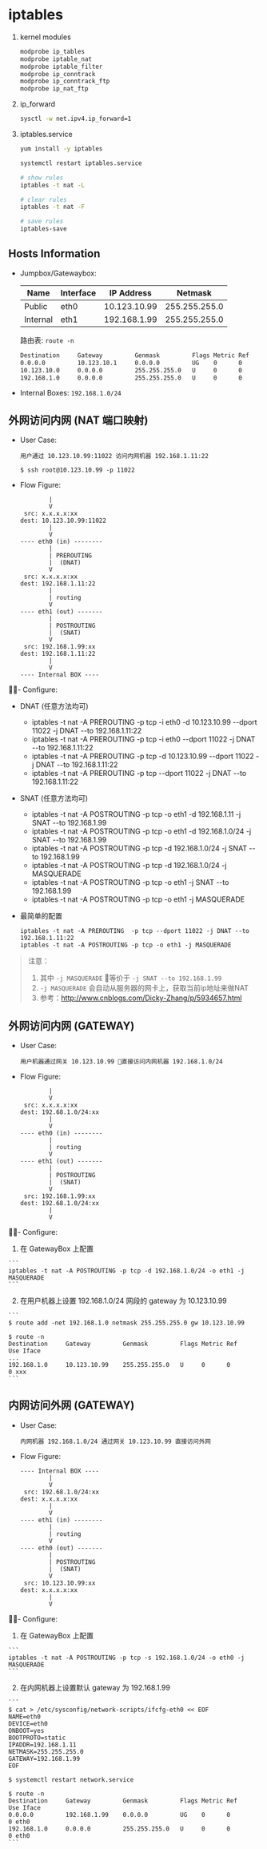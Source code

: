 # iptables

1. kernel modules

    ```bash
    modprobe ip_tables
    modprobe iptable_nat
    modprobe iptable_filter
    modprobe ip_conntrack
    modprobe ip_conntrack_ftp
    modprobe ip_nat_ftp
    ```

2. ip_forward

    ```bash
    sysctl -w net.ipv4.ip_forward=1
    ```

3. iptables.service

    ```bash
    yum install -y iptables

    systemctl restart iptables.service

    # show rules
    iptables -t nat -L

    # clear rules
    iptables -t nat -F
    
    # save rules
    iptables-save
    ```

## Hosts Information

- Jumpbox/Gatewaybox:

    Name     | Interface | IP Address    | Netmask
    -------- | --------- | ------------- | -------------
    Public   | eth0      | 10.123.10.99  | 255.255.255.0
    Internal | eth1      | 192.168.1.99  | 255.255.255.0

    路由表: `route -n`

    ```bash
    Destination     Gateway         Genmask         Flags Metric Ref    Use Iface
    0.0.0.0         10.123.10.1     0.0.0.0         UG    0      0        0 eth0
    10.123.10.0     0.0.0.0         255.255.255.0   U     0      0        0 eth0
    192.168.1.0     0.0.0.0         255.255.255.0   U     0      0        0 eth1
    ```

- Internal Boxes: `192.168.1.0/24`

## 外网访问内网 (NAT 端口映射)

- User Case:

    ```
    用户通过 10.123.10.99:11022 访问内网机器 192.168.1.11:22

    $ ssh root@10.123.10.99 -p 11022
    ```

- Flow Figure:

    ```
            |
            V
     src: x.x.x.x:xx
    dest: 10.123.10.99:11022
            |
            V
    ---- eth0 (in) --------
            |
            | PREROUTING
            |  (DNAT)
            V
     src: x.x.x.x:xx
    dest: 192.168.1.11:22
            |
            | routing
            V
    ---- eth1 (out) -------
            |
            | POSTROUTING
            |  (SNAT)
            V
     src: 192.168.1.99:xx
    dest: 192.168.1.11:22
            |
            V
    ---- Internal BOX ----
    ```

- Configure:

  - DNAT (任意方法均可)
    - iptables -t nat -A PREROUTING  -p tcp -i eth0 -d 10.123.10.99 --dport 11022 -j DNAT --to 192.168.1.11:22
    - iptables -t nat -A PREROUTING  -p tcp -i eth0 --dport 11022 -j DNAT --to 192.168.1.11:22
    - iptables -t nat -A PREROUTING  -p tcp -d 10.123.10.99 --dport 11022 -j DNAT --to 192.168.1.11:22
    - iptables -t nat -A PREROUTING  -p tcp --dport 11022 -j DNAT --to 192.168.1.11:22

  - SNAT (任意方法均可)
    - iptables -t nat -A POSTROUTING -p tcp -o eth1 -d 192.168.1.11 -j SNAT --to 192.168.1.99
    - iptables -t nat -A POSTROUTING -p tcp -o eth1 -d 192.168.1.0/24 -j SNAT --to 192.168.1.99
    - iptables -t nat -A POSTROUTING -p tcp -d 192.168.1.0/24 -j SNAT --to 192.168.1.99
    - iptables -t nat -A POSTROUTING -p tcp -d 192.168.1.0/24 -j MASQUERADE
    - iptables -t nat -A POSTROUTING -p tcp -o eth1 -j SNAT --to 192.168.1.99
    - iptables -t nat -A POSTROUTING -p tcp -o eth1 -j MASQUERADE

  - 最简单的配置
    ```
    iptables -t nat -A PREROUTING  -p tcp --dport 11022 -j DNAT --to 192.168.1.11:22
    iptables -t nat -A POSTROUTING -p tcp -o eth1 -j MASQUERADE
    ```

  > 注意：
  > 1. 其中 `-j MASQUERADE` 等价于 `-j SNAT --to 192.168.1.99`
  > 2. `-j MASQUERADE` 会自动从服务器的网卡上，获取当前ip地址来做NAT
  > 3. 参考：http://www.cnblogs.com/Dicky-Zhang/p/5934657.html


## 外网访问内网 (GATEWAY)

- User Case:

    ```
    用户机器通过网关 10.123.10.99 直接访问内网机器 192.168.1.0/24
    ```

- Flow Figure:

    ```
            |
            V
     src: x.x.x.x:xx
    dest: 192.68.1.0/24:xx
            |
            V
    ---- eth0 (in) --------
            |
            | routing
            V
    ---- eth1 (out) -------
            |
            | POSTROUTING
            |  (SNAT)
            V
     src: 192.168.1.99:xx
    dest: 192.68.1.0/24:xx
            |
            V
    ```

- Configure:

  1. 在 GatewayBox 上配置

    ```
    iptables -t nat -A POSTROUTING -p tcp -d 192.168.1.0/24 -o eth1 -j MASQUERADE
    ```

  2. 在用户机器上设置 192.168.1.0/24 网段的 gateway 为 10.123.10.99

    ```
    $ route add -net 192.168.1.0 netmask 255.255.255.0 gw 10.123.10.99

    $ route -n
    Destination     Gateway         Genmask         Flags Metric Ref    Use Iface
    ...
    192.168.1.0     10.123.10.99    255.255.255.0   U     0      0        0 xxx
    ```

## 内网访问外网 (GATEWAY)

- User Case:

    ```
    内网机器 192.168.1.0/24 通过网关 10.123.10.99 直接访问外网
    ```

- Flow Figure:

    ```
    ---- Internal BOX ----
            |
            V
     src: 192.68.1.0/24:xx
    dest: x.x.x.x:xx
            |
            V
    ---- eth1 (in) --------
            |
            | routing
            V
    ---- eth0 (out) -------
            |
            | POSTROUTING
            |  (SNAT)
            V
     src: 10.123.10.99:xx
    dest: x.x.x.x:xx
            |
            V
    ```

- Configure:

  1. 在 GatewayBox 上配置

    ```
    iptables -t nat -A POSTROUTING -p tcp -s 192.168.1.0/24 -o eth0 -j MASQUERADE
    ```

  2. 在内网机器上设置默认 gateway 为 192.168.1.99

    ```
    $ cat > /etc/sysconfig/network-scripts/ifcfg-eth0 << EOF
    NAME=eth0
    DEVICE=eth0
    ONBOOT=yes
    BOOTPROTO=static
    IPADDR=192.168.1.11
    NETMASK=255.255.255.0
    GATEWAY=192.168.1.99
    EOF

    $ systemctl restart network.service

    $ route -n
    Destination     Gateway         Genmask         Flags Metric Ref    Use Iface
    0.0.0.0         192.168.1.99    0.0.0.0         UG    0      0        0 eth0
    192.168.1.0     0.0.0.0         255.255.255.0   U     0      0        0 eth0
    ```

